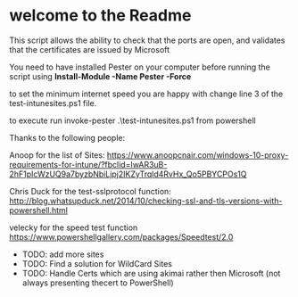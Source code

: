 # welcome to the Readme #

This script allows the ability to check that the ports are open, and validates that the certificates are issued by Microsoft

You need to have installed Pester on your computer before running the script using **Install-Module -Name Pester -Force**

to set the minimum internet speed you are happy with change line 3 of the test-intunesites.ps1 file.

to execute run invoke-pester .\test-intunesites.ps1 from powershell

Thanks to the following people:

Anoop for the list of Sites: <https://www.anoopcnair.com/windows-10-proxy-requirements-for-intune/?fbclid=IwAR3uB-2hF1pIcWzUQ9a7byzbNbiLjpj2IKZyTrqld4RvHx_Qo5PBYCPOs1Q>

Chris Duck for the test-sslprotocol function: <http://blog.whatsupduck.net/2014/10/checking-ssl-and-tls-versions-with-powershell.html>

velecky for the speed test function <https://www.powershellgallery.com/packages/Speedtest/2.0>

* TODO: add more sites
* TODO: Find a solution for WildCard Sites
* TODO: Handle Certs which are using akimai rather then Microsoft (not always presenting thecert to PowerShell)
